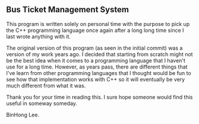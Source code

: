 ## Bus Ticket Management System

This program is written solely on personal time with the purpose to pick up the C++ programming language once again after a long long time since I last wrote anything with it.

The original version of this program (as seen in the initial commit) was a version of my work years ago. I decided that starting from scratch might not be the best idea when it comes to a programming language that I haven't use for a long time. However, as years pass, there are different things that I've learn from other programming languages that I thought would be fun to see how that implementation works with C++ so it will eventually be very much different from what it was.

Thank you for your time in reading this. I sure hope someone would find this useful in someway someday.

BinHong Lee.
